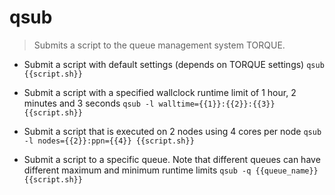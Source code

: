 # qsub
> Submits a script to the queue management system TORQUE.

- Submit a script with default settings (depends on TORQUE settings)
`qsub {{script.sh}}`

- Submit a script with a specified wallclock runtime limit of 1 hour, 2 minutes and 3 seconds
`qsub -l walltime={{1}}:{{2}}:{{3}} {{script.sh}}`

- Submit a script that is executed on 2 nodes using 4 cores per node
`qsub -l nodes={{2}}:ppn={{4}} {{script.sh}}`

- Submit a script to a specific queue. Note that different queues can have different maximum and minimum runtime limits
`qsub -q {{queue_name}} {{script.sh}}`
